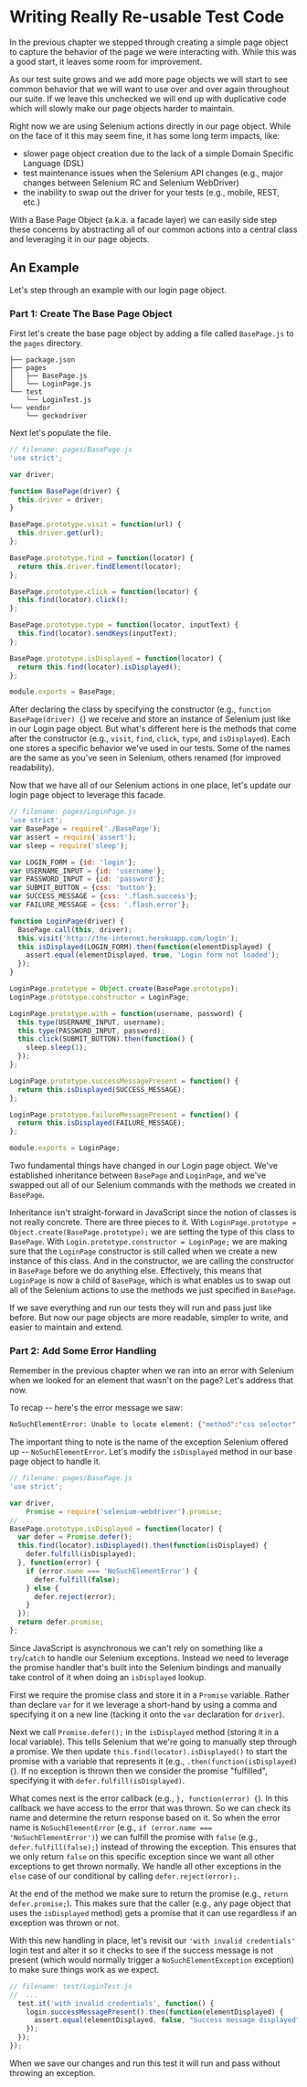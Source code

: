# Writing Really Re-usable Test Code

In the previous chapter we stepped through creating a simple page object to capture the behavior of the page we were interacting with. While this was a good start, it leaves some room for improvement.

As our test suite grows and we add more page objects we will start to see common behavior that we will want to use over and over again throughout our suite. If we leave this unchecked we will end up with duplicative code which will slowly make our page objects harder to maintain. 

Right now we are using Selenium actions directly in our page object. While on the face of it this may seem fine, it has some long term impacts, like:

+ slower page object creation due to the lack of a simple Domain Specific Language (DSL)
+ test maintenance issues when the Selenium API changes (e.g., major changes between Selenium RC and Selenium WebDriver)
+ the inability to swap out the driver for your tests (e.g., mobile, REST, etc.)

With a Base Page Object (a.k.a. a facade layer) we can easily side step these concerns by abstracting all of our common actions into a central class and leveraging it in our page objects.

## An Example

Let's step through an example with our login page object.

### Part 1: Create The Base Page Object

First let's create the base page object by adding a file called `BasePage.js` to the `pages` directory.

```text
├── package.json
├── pages
│   ├── BasePage.js
│   └── LoginPage.js
└── test
    └── LoginTest.js
└── vendor
    └── geckodriver
```

Next let's populate the file.

```javascript
// filename: pages/BasePage.js
'use strict';

var driver;

function BasePage(driver) {
  this.driver = driver;
}

BasePage.prototype.visit = function(url) {
  this.driver.get(url);
};

BasePage.prototype.find = function(locator) {
  return this.driver.findElement(locator);
};

BasePage.prototype.click = function(locator) {
  this.find(locator).click();
};

BasePage.prototype.type = function(locator, inputText) {
  this.find(locator).sendKeys(inputText);
};

BasePage.prototype.isDisplayed = function(locator) {
  return this.find(locator).isDisplayed();
};

module.exports = BasePage;
```

After declaring the class by specifying the constructor (e.g., `function BasePage(driver) {`) we receive and store an instance of Selenium just like in our Login page object. But what's different here is the methods that come after the constructor (e.g., `visit`, `find`, `click`, `type`, and `isDisplayed`). Each one stores a specific behavior we've used in our tests. Some of the names are the same as you've seen in Selenium, others renamed (for improved readability).

Now that we have all of our Selenium actions in one place, let's update our login page object to leverage this facade.

```javascript
// filename: pages/LoginPage.js
'use strict';
var BasePage = require('./BasePage');
var assert = require('assert');
var sleep = require('sleep');

var LOGIN_FORM = {id: 'login'};
var USERNAME_INPUT = {id: 'username'};
var PASSWORD_INPUT = {id: 'password'};
var SUBMIT_BUTTON = {css: 'button'};
var SUCCESS_MESSAGE = {css: '.flash.success'};
var FAILURE_MESSAGE = {css: '.flash.error'};

function LoginPage(driver) {
  BasePage.call(this, driver);
  this.visit('http://the-internet.herokuapp.com/login');
  this.isDisplayed(LOGIN_FORM).then(function(elementDisplayed) {
    assert.equal(elementDisplayed, true, 'Login form not loaded');
  });
}

LoginPage.prototype = Object.create(BasePage.prototype);
LoginPage.prototype.constructor = LoginPage;

LoginPage.prototype.with = function(username, password) {
  this.type(USERNAME_INPUT, username);
  this.type(PASSWORD_INPUT, password);
  this.click(SUBMIT_BUTTON).then(function() {
    sleep.sleep(1);
  });
};

LoginPage.prototype.successMessagePresent = function() {
  return this.isDisplayed(SUCCESS_MESSAGE);
};

LoginPage.prototype.failureMessagePresent = function() {
  return this.isDisplayed(FAILURE_MESSAGE);
};

module.exports = LoginPage;
```

Two fundamental things have changed in our Login page object. We've established inheritance between `BasePage` and `LoginPage`, and we've swapped out all of our Selenium commands with the methods we created in `BasePage`. 

Inheritance isn't straight-forward in JavaScript since the notion of classes is not really concrete. There are three pieces to it. With `LoginPage.prototype = Object.create(BasePage.prototype);` we are setting the type of this class to `BasePage`. With `Login.prototype.constructor = LoginPage;` we are making sure that the `LoginPage` constructor is still called when we create a new instance of this class. And in the constructor, we are calling the constructor in `BasePage` before we do anything else. Effectively, this means that `LoginPage` is now a child of `BasePage`, which is what enables us to swap out all of the Selenium actions to use the methods we just specified in `BasePage`.

If we save everything and run our tests they will run and pass just like before. But now our page objects are more readable, simpler to write, and easier to maintain and extend.

### Part 2: Add Some Error Handling

Remember in the previous chapter when we ran into an error with Selenium when we looked for an element that wasn't on the page? Let's address that now.

To recap -- here's the error message we saw:

```sh
NoSuchElementError: Unable to locate element: {"method":"css selector","selector":".flash.success"}
```

The important thing to note is the name of the exception Selenium offered up -- `NoSuchElementError`. Let's modify the `isDisplayed` method in our base page object to handle it.

```javascript
// filename: pages/BasePage.js
'use strict';

var driver,
    Promise = require('selenium-webdriver').promise;
// ...
BasePage.prototype.isDisplayed = function(locator) {
  var defer = Promise.defer();
  this.find(locator).isDisplayed().then(function(isDisplayed) {
    defer.fulfill(isDisplayed);
  }, function(error) {
    if (error.name === 'NoSuchElementError') {
      defer.fulfill(false);
    } else {
      defer.reject(error);
    }
  });
  return defer.promise;
};
```

Since JavaScript is asynchronous we can't rely on something like a `try`/`catch` to handle our Selenium exceptions. Instead we need to leverage the promise handler that's built into the Selenium bindings and manually take control of it when doing an `isDisplayed` lookup.

First we require the promise class and store it in a `Promise` variable. Rather than declare `var` for it we leverage a short-hand by using a comma and specifying it on a new line (tacking it onto the `var` declaration for `driver`).

Next we call `Promise.defer();` in the `isDisplayed` method (storing it in a local variable). This tells Selenium that we're going to manually step through a promise. We then update `this.find(locator).isDisplayed()` to start the promise with a variable that represents it (e.g., `.then(function(isDisplayed) {`). If no exception is thrown then we consider the promise "fulfilled", specifying it with `defer.fulfill(isDisplayed)`.

What comes next is the error callback (e.g., `}, function(error) {`). In this callback we have access to the error that was thrown. So we can check its name and determine the return response based on it. So when the error name is `NoSuchElementError` (e.g., `if (error.name === 'NoSuchElementError')`) we can fulfill the promise with `false` (e.g., `defer.fulfill(false);`) instead of throwing the exception. This ensures that we only return `false` on this specific exception since we want all other exceptions to get thrown normally. We handle all other exceptions in the `else` case of our conditional by calling `defer.reject(error);`.

At the end of the method we make sure to return the promise (e.g., `return defer.promise;`). This makes sure that the caller (e.g., any page object that uses the `isDisplayed` method) gets a promise that it can use regardless if an exception was thrown or not.

With this new handling in place, let's revisit our `'with invalid credentials'` login test and alter it so it checks to see if the success message is not present (which would normally trigger a `NoSuchElementException` exception) to make sure things work as we expect.

```javascript
// filename: test/LoginTest.js
//  ...
  test.it('with invalid credentials', function() {
    login.successMessagePresent().then(function(elementDisplayed) {
      assert.equal(elementDisplayed, false, "Success message displayed");
    });
  });
});

```

When we save our changes and run this test it will run and pass without throwing an exception.
